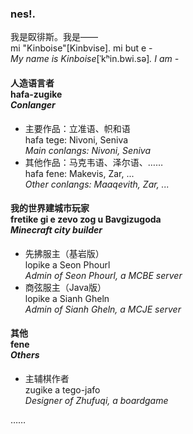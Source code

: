 ### nes!.

我是臤徘斯。我是——\
mi "Kinboise"\[Kinbvise\]. mi but e -\
*My name is Kinboise*\[ˈkʰin.bwi.sə\]*. I am -*

#### 人造语言者<br>hafa-zugike<br>*Conlanger*

- 主要作品：立准语、帜和语\
  hafa tege: Nivoni, Seniva\
  *Main conlangs: Nivoni, Seniva*
- 其他作品：马克韦语、泽尔语、……\
  hafa fene: Makevis, Zar, ...\
  *Other conlangs: Maaqevith, Zar, ...*

#### 我的世界建城市玩家<br>fretike gi e zevo zog u Bavgizugoda<br>*Minecraft city builder*

- 先拂服主（基岩版）\
  lopike a Seon Phourl\
  *Admin of Seon Phourl, a MCBE server*
- 商弦服主（Java版）\
  lopike a Sianh Gheln\
  *Admin of Sianh Gheln, a MCJE server*

#### 其他<br>fene<br>*Others*
- 主辅棋作者\
  zugike a tego-jafo\
  *Designer of Zhufuqi, a boardgame*

……

<!--
**Kinboise/Kinboise** is a ✨ _special_ ✨ repository because its `README.md` (this file) appears on your GitHub profile.

Here are some ideas to get you started:

- 🔭 I’m currently working on ...
- 🌱 I’m currently learning ...
- 👯 I’m looking to collaborate on ...
- 🤔 I’m looking for help with ...
- 💬 Ask me about ...
- 📫 How to reach me: ...
- 😄 Pronouns: ...
- ⚡ Fun fact: ...
-->
